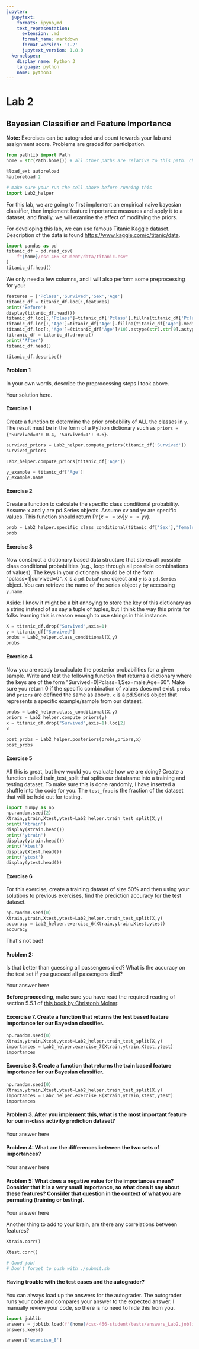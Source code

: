 ```yaml
---
jupyter:
  jupytext:
    formats: ipynb,md
    text_representation:
      extension: .md
      format_name: markdown
      format_version: '1.2'
      jupytext_version: 1.8.0
  kernelspec:
    display_name: Python 3
    language: python
    name: python3
---
```


# Lab 2

## Bayesian Classifier and Feature Importance

**Note:** Exercises can be autograded and count towards your lab and assignment score. Problems are graded for participation.

```python
from pathlib import Path
home = str(Path.home()) # all other paths are relative to this path. change to something else if this is not the case on your system
```

```python
%load_ext autoreload
%autoreload 2

# make sure your run the cell above before running this
import Lab2_helper
```

For this lab, we are going to first implement an empirical naive bayesian classifier, then implement feature importance measures and apply it to a dataset, and finally, we will examine the affect of modifying the priors.

For developing this lab, we can use famous Titanic Kaggle dataset. Description of the data is found https://www.kaggle.com/c/titanic/data.

```python
import pandas as pd
titanic_df = pd.read_csv(
    f"{home}/csc-466-student/data/titanic.csv"
)
titanic_df.head()
```

We only need a few columns, and I will also perform some preprocessing for you:

```python
features = ['Pclass','Survived','Sex','Age']
titanic_df = titanic_df.loc[:,features]
print('Before')
display(titanic_df.head())
titanic_df.loc[:,'Pclass']=titanic_df['Pclass'].fillna(titanic_df['Pclass'].mode()).astype(int)
titanic_df.loc[:,'Age']=titanic_df['Age'].fillna(titanic_df['Age'].median())
titanic_df.loc[:,'Age']=(titanic_df['Age']/10).astype(str).str[0].astype(int)*10
titranic_df = titanic_df.dropna()
print('After')
titanic_df.head()
```

```python
titanic_df.describe()
```

#### Problem 1
In your own words, describe the preprocessing steps I took above.


Your solution here.


#### Exercise 1
Create a function to determine the prior probability of ALL the classes in ``y``. The result must be in the form of a Python dictionary such as ``priors = {'Survived=0': 0.4, 'Survived=1': 0.6}``.

```python
survived_priors = Lab2_helper.compute_priors(titanic_df['Survived'])
survived_priors
```

```python
Lab2_helper.compute_priors(titanic_df['Age'])
```

```python
y_example = titanic_df['Age']
y_example.name
```

#### Exercise 2
Create a function to calculate the specific class conditional probability. Assume x and y are pd.Series objects. Assume xv and yv are specific values. This function should return $\Pr(x==xv|y==yv)$.

```python
prob = Lab2_helper.specific_class_conditional(titanic_df['Sex'],'female',titanic_df['Survived'],0)
prob
```

#### Exercise 3
Now construct a dictionary based data structure that stores all possible class conditional probabilities (e.g., loop through all possible combinations of values). The keys in your dictionary should be of the form "pclass=1|survived=0". ``X`` is a ``pd.DataFrame`` object and ``y`` is a ``pd.Series`` object. You can retrieve the name of the series object ``y`` by accessing ``y.name``.

Aside: I know it might be a bit annoying to store the key of this dictionary as a string instead of as say a tuple of tuples, but I think the way this prints for folks learning this is reason enough to use strings in this instance.

```python
X = titanic_df.drop("Survived",axis=1)
y = titanic_df["Survived"]
probs = Lab2_helper.class_conditional(X,y)
probs
```

#### Exercise 4
Now you are ready to calculate the posterior probabilities for a given sample. Write and test the following function that returns a dictionary where the keys are of the form "Survived=0|Pclass=1,Sex=male,Age=60". Make sure you return 0 if the specific combination of values does not exist. ``probs`` and ``priors`` are defined the same as above. ``x`` is a pd.Series object that represents a specific example/sample from our dataset.

```python
probs = Lab2_helper.class_conditional(X,y)
priors = Lab2_helper.compute_priors(y)
x = titanic_df.drop("Survived",axis=1).loc[2]
x
```

```python
post_probs = Lab2_helper.posteriors(probs,priors,x)
post_probs
```

#### Exercise 5
All this is great, but how would you evaluate how we are doing? Create a function called train_test_split that splits our dataframe into a training and testing dataset. To make sure this is done randomly, I have inserted a shuffle into the code for you. The ``test_frac`` is the fraction of the dataset that will be held out for testing.

```python
import numpy as np
np.random.seed(2)
Xtrain,ytrain,Xtest,ytest=Lab2_helper.train_test_split(X,y)
print('Xtrain')
display(Xtrain.head())
print('ytrain')
display(ytrain.head())
print('Xtest')
display(Xtest.head())
print('ytest')
display(ytest.head())
```

#### Exercise 6
For this exercise, create a training dataset of size 50% and then using your solutions to previous exercises, find the prediction accuracy for the test dataset. 

```python
np.random.seed(0)
Xtrain,ytrain,Xtest,ytest=Lab2_helper.train_test_split(X,y)
accuracy = Lab2_helper.exercise_6(Xtrain,ytrain,Xtest,ytest)
accuracy
```

That's not bad!

#### Problem 2:
Is that better than guessing all passengers died? What is the accuracy on the test set if you guessed all passengers died?

Your answer here


**Before proceeding**, make sure you have read the required reading of section 5.5.1 of [this book by Christoph Molnar](https://christophm.github.io/interpretable-ml-book/feature-importance.html). 

#### Excercise 7. Create a function that returns the test based feature importance for our Bayesian classifier.

```python
np.random.seed(0)
Xtrain,ytrain,Xtest,ytest=Lab2_helper.train_test_split(X,y)
importances = Lab2_helper.exercise_7(Xtrain,ytrain,Xtest,ytest)
importances
```

#### Excercise 8. Create a function that returns the train based feature importance for our Bayesian classifier.

```python
np.random.seed(0)
Xtrain,ytrain,Xtest,ytest=Lab2_helper.train_test_split(X,y)
importances = Lab2_helper.exercise_8(Xtrain,ytrain,Xtest,ytest)
importances
```

#### Problem 3. After you implement this, what is the most important feature for our in-class activity prediction dataset? 

Your answer here


#### Problem 4: What are the differences between the two sets of importances?

Your answer here


#### Problem 5: What does a negative value for the importances mean? Consider that it is a very small importance, so what does it say about these features? Consider that question in the context of what you are permuting (training or testing).

Your answer here


Another thing to add to your brain, are there any correlations between features?

```python
Xtrain.corr()
```

```python
Xtest.corr()
```

```python
# Good job!
# Don't forget to push with ./submit.sh
```

#### Having trouble with the test cases and the autograder?

You can always load up the answers for the autograder. The autograder runs your code and compares your answer to the expected answer. I manually review your code, so there is no need to hide this from you.

```python
import joblib
answers = joblib.load(f"{home}/csc-466-student/tests/answers_Lab2.joblib")
answers.keys()
```

```python
answers['exercise_8']
```

```python

```
